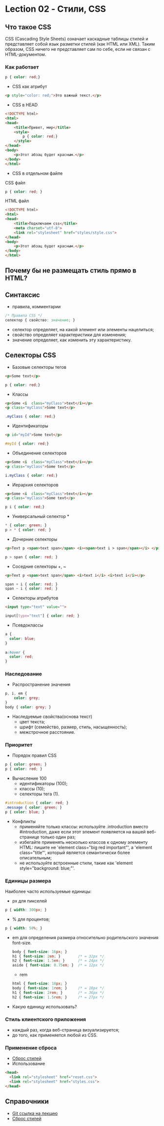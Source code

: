 # Lection 02 - Стили, CSS

## Что такое CSS
 CSS (Cascading Style Sheets) означает каскадные таблицы стилей и представляет собой язык разметки стилей (как HTML или XML). Таким образом, CSS ничего не представляет сам по себе, если не связан с HTML-документом.

### Как работает
```css
p { color: red;}
```
- CSS как атрибут
```html
<p style="color: red;">Это важный текст.</p>
```
- CSS в HEAD
```html
<!DOCTYPE html>
<html>
<head>
    <title>Привет, мир</title>
    <style>
        p { color: red;}
    </style>
</head>
<body>
    <p>Этот абзац будет красным.</p>
</body>
</html>
```
- CSS в отдельном файле

CSS файл
```css
p { color: red; }
```

HTML файл
```html
<!DOCTYPE html>
<html>
<head>
    <title>Подключаем css</title>
    <meta charset="utf-8">
    <link rel="stylesheet" href="styles/style.css">
</head>
<body>
    <p>Этот абзац будет красным.</p>
</body>
</html>
```

## Почему бы не размещать стиль прямо в HTML?

## Синтаксис
- правила, комментарии
```css
/* Правила CSS */
селектор { свойство: значение; }
```
- селектор определяет, на какой элемент или элементы нацелиться;
- свойство определяет характеристики для изменения;
- значение определяет, как изменить эту характеристику.

## Селекторы CSS
- Базовые селекторы тегов

```html
<p>Some text</p>
```
```css
p { color: red;}
```

- Классы
```html
<p>Some <i  class="myClass">text</i></p>
<p class="myClass">Some text</p>
```
```css
.myClass { color: red;}
```

- Идентификаторы
```html
<p id="myId">Some text</p>
```
```css
#myId { color: red;}
```

- Объединение селекторов
```html
<p>Some <i  class="myClass">text</i></p>
<p class="myClass">Some text</p>
```
```css
i.myClass { color: red;}
```

- Иерархия селекторов
```html
<p>Some <i  class="myClass">text</i></p>
<p class="myClass">Some text</p>
```
```css
p i { color: red;}
```

- Универсальный селектор *
```css
* { color: green; }
p > * { color: red; }
```

- Дочерние селекторы
```html
<p>Text p <span>text span</span> <i><span>text i > span</span></i> </p>
```
```css
p > span { color: red; }
```

- Соседние селекторы +, ~
```html
<p>Text p <span>text span</span> <i>text i</i> <i>text i</i></p>
```
```css
span + i { color: red; }
span ~ i { color: red; }
```

- Селекторы атрибутов
```html
<input type="text" value="">
```
```css
input[type="text"] { color: red; }
```

- Псевдоклассы

```css
a {
  color: blue;
}
  
a:hover {
  color: red;
}
```

### Наследование
- Распространение значения

```css
p, i, em {
    color: grey;
}
body { color: grey; }
```

- Наследуемые свойства(основа текст)
    - цвет текста;
    - шрифт (семейство, размер, стиль, насыщенность);
    - межстрочное расстояние.

### Приоритет
- Порядок правил CSS

```css
p { color: green; }
p { color: red; }
```

- Вычисление 100
    - идентификаторы (100);
    - классы (10);
    - селекторы тега (1).

```css
#introduction { color: red; }
.message { color: green; }
p { color: blue; }
```

- Конфликты
    - применяйте только классы: используйте .introduction вместо #introduction, даже если этот элемент появляется на вашей веб-странице только один раз;
    - избегайте применять несколько классов к одному элементу HTML: пишите не 'element class="big red important"', а 'element class="title"', который является семантически более описательным;
    - не используйте встроенные стили, такие как 'element style="background: blue;"'.

### Единицы размера
Наиболее часто используемые единицы:
- px для пикселей

```css
p { width: 300px; }
```

- % для процентов;

```css
p { width: 50%; }
```

- em для определения размера относительно родительского значения font-size.
    
    ```css
    body { font-size: 16px; }
    h1 { font-size: 2em; }        /* = 32px */
    h2 { font-size: 1.5em; }      /* = 24px */
    aside { font-size: 0.75em; }  /* = 12px */
    ```

    - rem 
    
    ```css
    html { font-size: 18px; }
    body { font-size: 1rem; }     /* = 18px */
    h1 { font-size: 2rem; }       /* = 36px */
    h2 { font-size: 1.5rem; }     /* = 27px */
    ```
    
- Какую единицу использовать?

### Стиль клиентского приложения
- каждый раз, когда веб-страница визуализируется;
- до того, как применяется любой из CSS.

### Применение сброса
- [Сброс стилей](http://marksheet.io/css/reset.css)
- Использование
```html
<head>
  <link rel="stylesheet" href="reset.css">
  <link rel="stylesheet" href="styles.css">
</head>
```


## Справочники
- [Git ссылка на лекцию](https://github.com/Zlodej43sm/lections/tree/master/02.styles)
- [Сброс стилей](http://marksheet.io/css/reset.css)